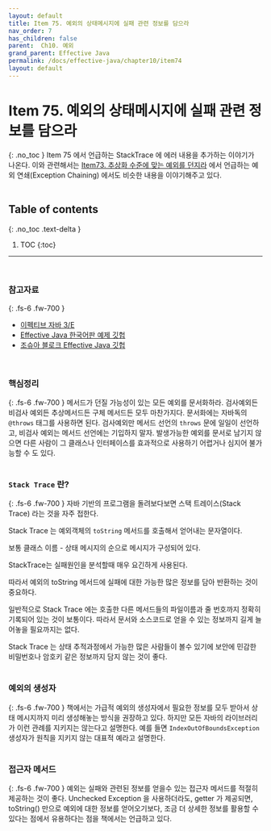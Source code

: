 ```yaml
---
layout: default
title: Item 75. 예외의 상태메시지에 실패 관련 정보를 담으라
nav_order: 7
has_children: false
parent:  Ch10. 예외
grand_parent: Effective Java
permalink: /docs/effective-java/chapter10/item74
layout: default
---
```




# Item 75. 예외의 상태메시지에 실패 관련 정보를 담으라
{: .no_toc }
Item 75 에서 언급하는 StackTrace 에 에러 내용을 추가하는 이야기가 나온다. 이와 관련해서는  [Item73. 추상화 수준에 맞는 예외를 던지라]() 에서 언급하는 예외 연쇄(Exception Chaining) 에서도 비슷한 내용을 이야기해주고 있다.<br>
<br>

## Table of contents
{: .no_toc .text-delta }

1. TOC
{:toc}

---

<br>

### 참고자료
{: .fs-6 .fw-700 }

- [이펙티브 자바 3/E](http://www.yes24.com/Product/Goods/65551284)
- [Effective Java 한국어판 예제 깃헙](https://github.com/WegraLee)
- [조슈아 블로크 Effective Java 깃헙](https://github.com/jbloch/effective-java-3e-source-code/tree/master/src/effectivejava)
  <br>
<br>

### 핵심정리
{: .fs-6 .fw-700 }
메서드가 던질 가능성이 있는 모든 예외를 문서화하라. 검사예외든 비검사 예외든 추상메서드든 구체 메서드든 모두 마찬가지다. 문서화에는 자바독의 `@throws` 태그를 사용하면 된다. 검사예외만 메서드 선언의 `throws` 문에 일일이 선언하고, 비검사 예외는 메서드 선언에는 기입하지 말자. 발생가능한 예외를 문서로 남기지 않으면 다른 사람이 그 클래스나 인터페이스를 효과적으로 사용하기 어렵거나 심지어 불가능할 수 도 있다.<br>
<br>

### `Stack Trace` 란?
{: .fs-6 .fw-700 }
자바 기반의 프로그램을 돌려보다보면 스택 트레이스(Stack Trace) 라는 것을 자주 접한다.<br>

Stack Trace 는 예외객체의 `toString` 메서드를 호출해서 얻어내는 문자열이다.

보통 클래스 이름 - 상태 메시지의 순으로 메시지가 구성되어 있다. <br>

StackTrace는 실패원인을 분석할때 매우 요긴하게 사용된다.<br>

따라서 예외의 toString 메서드에 실패에 대한 가능한 많은 정보를 담아 반환하는 것이 중요하다.<br>

일반적으로 Stack Trace 에는 호출한 다른 메서드들의 파일이름과 줄 번호까지 정확히 기록되어 있는 것이 보통이다. 따라서 문서와 소스코드로 얻을 수 있는 정보까지 길게 늘어놓을 필요까지는 없다.<br>

Stack Trace 는 상태 추적과정에서 가능한 많은 사람들이 볼수 있기에 보안에 민감한 비밀번호나 암호키 같은 정보까지 담지 않는 것이 좋다.<br>
<br>

### 예외의 생성자
{: .fs-6 .fw-700 }
책에서는 가급적 예외의 생성자에서 필요한 정보를 모두 받아서 상태 메시지까지 미리 생성해놓는 방식을 권장하고 있다. 하지만 모든 자바의 라이브러리가 이런 관례를 지키지는 않는다고 설명한다. 예를 들면 `IndexOutOfBoundsException` 생성자가 원칙을 지키지 않는 대표적 예라고 설명한다.<br>
<br>

### 접근자 메서드
{: .fs-6 .fw-700 }
예외는 실패와 관련된 정보를 얻을수 있는 접근자 메서드를 적절히 제공하는 것이 좋다. Unchecked Exception 을 사용하더라도, getter 가 제공되면, toString() 만으로 예외에 대한 정보를 얻어오기보다, 조금 더 상세한 정보를 활용할 수 있다는 점에서 유용하다는 점을 책에서는 언급하고 있다.<br>
<br>

